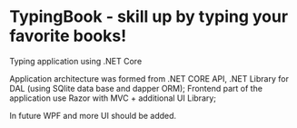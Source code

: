 # TypingBook - skill up by typing your favorite books!
Typing application using .NET Core 

Application architecture was formed from .NET CORE API, .NET Library for DAL (using SQlite data base and dapper ORM);
Frontend part of the application use Razor with MVC + additional UI Library;

In future WPF and more UI should be added.

